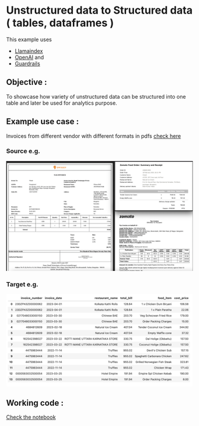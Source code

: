 # Unstructured data to Structured data ( tables, dataframes )

This example uses 
- [Llamaindex](https://gpt-index.readthedocs.io/en/latest/index.html) 
- [OpenAI](https://openai.com) and 
- [Guardrails](https://shreyar.github.io/guardrails/)

## Objective :

To showcase how variety of unstructured data can be structured into one table and later be used for analytics purpose.

## Example use case :
Invoices from different vendor with different formats in pdfs [check here](./data/)

### Source e.g.
![source pdf](./images/pdf.png)

### Target e.g.
![source pdf](./images/table.png)

## Working code :
[Check the notebook](./LlamaIndex(UnstructuredToStructured)GuardRails.ipynb)